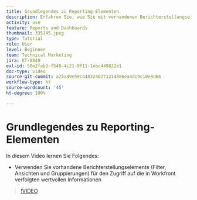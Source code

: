 ```yaml
---
title: Grundlegendes zu Reporting-Elementen
description: Erfahren Sie, wie Sie mit vorhandenen Berichterstellungselementen (Filtern, Ansichten und Gruppierungen) auf die in Workfront verfolgten Informationen zugreifen können.
activity: use
feature: Reports and Dashboards
thumbnail: 335145.jpeg
type: Tutorial
role: User
level: Beginner
team: Technical Marketing
jira: KT-8849
exl-id: 50e2fab3-f548-4c21-9f11-1ebc449822e1
doc-type: video
source-git-commit: a25a49e59ca483246271214886ea4dc9c10e8d66
workflow-type: ht
source-wordcount: '45'
ht-degree: 100%

---
```


# Grundlegendes zu Reporting-Elementen

In diesem Video lernen Sie Folgendes:

* Verwenden Sie vorhandene Berichterstellungselemente (Filter, Ansichten und Gruppierungen) für den Zugriff auf die in Workfront verfolgten wertvollen Informationen

>[!VIDEO](https://video.tv.adobe.com/v/335145/?quality=12&learn=on)
